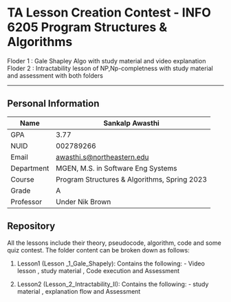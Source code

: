 # TA Lesson Creation Contest - INFO 6205 Program Structures & Algorithms
Floder 1 : Gale Shapley Algo with study material and video explanation 
Floder 2 : Intractability lesson of NP,Np-completness with study material and assessment with both folders 

----- 

## Personal Information
| Name          | Sankalp Awasthi                               |
| ---           | ---                                           |
| GPA           | 3.77                                          |
| NUID          | 002789266                                     |
| Email         | awasthi.s@northeastern.edu                    |
| Department    | MGEN, M.S. in Software Eng Systems            |
| Course        | Program Structures & Algorithms, Spring 2023  |
| Grade         | A                                             |
| Professor     | Under Nik Brown                               |

## Repository
All the lessons include their theory, pseudocode, algorithm, code and some quiz contest.
The folder content can be broken down as follows:

1. Lesson1 (Lesson _1_Gale_Shapely): Contains the following:
             - Video lesson , study material , Code execution and Assessment
    
2. Lesson2 (Lesson_2_Intractability_II): Contains the following:
             - study material , explanation flow and Assessment
    
